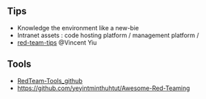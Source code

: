 ## Tips
- Knowledge the environment like a new-bie
- Intranet assets : code hosting platform / management platform / 
- [red-team-tips](https://www.vincentyiu.com/red-team-tips)  @Vincent Yiu


## Tools
- [RedTeam-Tools_github](https://github.com/A-poc/RedTeam-Tools)
- https://github.com/yeyintminthuhtut/Awesome-Red-Teaming
